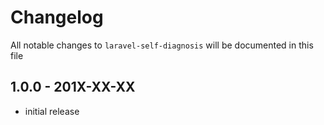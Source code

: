 # Changelog

All notable changes to `laravel-self-diagnosis` will be documented in this file

## 1.0.0 - 201X-XX-XX

- initial release
